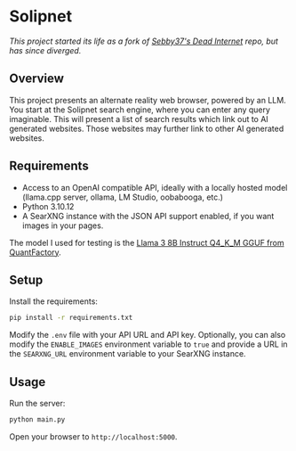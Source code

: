 # Solipnet

_This project started its life as a fork of [Sebby37's Dead Internet](https://github.com/Sebby37/Dead-Internet) repo, but has since diverged._


## Overview

This project presents an alternate reality web browser, powered by an LLM. You start at the Solipnet search engine, where you can enter any query imaginable. This will present a list of search results which link out to AI generated websites. Those websites may further link to other AI generated websites.

## Requirements

- Access to an OpenAI compatible API, ideally with a locally hosted model (llama.cpp server, ollama, LM Studio, oobabooga, etc.)
- Python 3.10.12
- A SearXNG instance with the JSON API support enabled, if you want images in your pages.

The model I used for testing is the [Llama 3 8B Instruct Q4_K_M GGUF from QuantFactory](https://huggingface.co/QuantFactory/Meta-Llama-3-8B-Instruct-GGUF).

## Setup

Install the requirements:

```bash
pip install -r requirements.txt
```

Modify the `.env` file with your API URL and API key.
Optionally, you can also modify the `ENABLE_IMAGES` environment variable to `true` and provide a URL in the `SEARXNG_URL` environment variable to your SearXNG instance.

## Usage

Run the server:

```bash
python main.py
```

Open your browser to `http://localhost:5000`.
